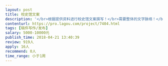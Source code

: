 ```yaml
---                
layout: post       
title: 校史馆文案           
description: '</br>根据提供资料进行校史馆文案撰写！</br>需要整体的文字脉络！</br>需要认真研读我所提供的文字资料，确保所属内容符合校史馆实际情况！</br>'     
contenturl: https://pro.lagou.com/project/7404.html      
tags: [稿件写作/发布]            
salary: 5000-10000元          
publish_time: 2018-04-21 13:40:39         
review: 919人                   
apply: 16人                   
recommend: 0人                   
time_range: 小于1周              
---                 
```

